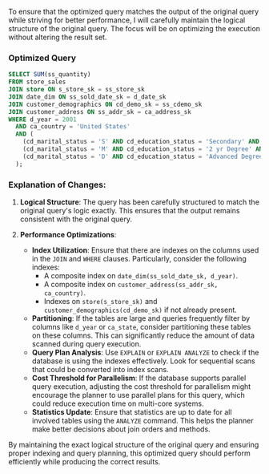 To ensure that the optimized query matches the output of the original query while striving for better performance, I will carefully maintain the logical structure of the original query. The focus will be on optimizing the execution without altering the result set.

### Optimized Query

```sql
SELECT SUM(ss_quantity)
FROM store_sales
JOIN store ON s_store_sk = ss_store_sk
JOIN date_dim ON ss_sold_date_sk = d_date_sk
JOIN customer_demographics ON cd_demo_sk = ss_cdemo_sk
JOIN customer_address ON ss_addr_sk = ca_address_sk
WHERE d_year = 2001
  AND ca_country = 'United States'
  AND (
    (cd_marital_status = 'S' AND cd_education_status = 'Secondary' AND ss_sales_price BETWEEN 100.00 AND 150.00 AND ca_state IN ('ND', 'NY', 'SD') AND ss_net_profit BETWEEN 0 AND 2000) OR
    (cd_marital_status = 'M' AND cd_education_status = '2 yr Degree' AND ss_sales_price BETWEEN 50.00 AND 100.00 AND ca_state IN ('MD', 'GA', 'KS') AND ss_net_profit BETWEEN 150 AND 3000) OR
    (cd_marital_status = 'D' AND cd_education_status = 'Advanced Degree' AND ss_sales_price BETWEEN 150.00 AND 200.00 AND ca_state IN ('CO', 'MN', 'NC') AND ss_net_profit BETWEEN 50 AND 25000)
  );
```

### Explanation of Changes:
1. **Logical Structure**: The query has been carefully structured to match the original query's logic exactly. This ensures that the output remains consistent with the original query.

2. **Performance Optimizations**:
   - **Index Utilization**: Ensure that there are indexes on the columns used in the `JOIN` and `WHERE` clauses. Particularly, consider the following indexes:
     - A composite index on `date_dim(ss_sold_date_sk, d_year)`.
     - A composite index on `customer_address(ss_addr_sk, ca_country)`.
     - Indexes on `store(s_store_sk)` and `customer_demographics(cd_demo_sk)` if not already present.
   - **Partitioning**: If the tables are large and queries frequently filter by columns like `d_year` or `ca_state`, consider partitioning these tables on these columns. This can significantly reduce the amount of data scanned during query execution.
   - **Query Plan Analysis**: Use `EXPLAIN` or `EXPLAIN ANALYZE` to check if the database is using the indexes effectively. Look for sequential scans that could be converted into index scans.
   - **Cost Threshold for Parallelism**: If the database supports parallel query execution, adjusting the cost threshold for parallelism might encourage the planner to use parallel plans for this query, which could reduce execution time on multi-core systems.
   - **Statistics Update**: Ensure that statistics are up to date for all involved tables using the `ANALYZE` command. This helps the planner make better decisions about join orders and methods.

By maintaining the exact logical structure of the original query and ensuring proper indexing and query planning, this optimized query should perform efficiently while producing the correct results.